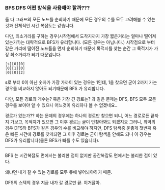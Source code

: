 ### BFS DFS 어떤 방식을 사용해야 할까???

둘 다 그래프의 모든 노드를 순회하기 때문에
모든 경우의 수를 모두 고려해볼 수 있는 것과 전체적인 시간 복잡도는 같습니다.

다만, 최소거리를 구하는 경우(시작점에서 도착지까지 가장 짧은거리는 얼마나 떨어져있는가?)는
대략적으로 BFS가 유리합니다. (모든 경우는 아닙니다.)
시작점으로 부터 같은 거리에 떨어진 노드들을 먼저 순회하기 때문에 목적지를 찾는 순간
그 목적지가 가장 최소거리가 되기 때문입니다.

```
[s][0][0]
[0][1][0]
[0][0][2]
```

s로 부터 0이 아닌 숫자가 가장 가까이 있는 경우는 1인데, 1을 찾으면 굳이
2까지 가는 경우를 비교하지 않아도 되기때문에 BFS 가 유리합니다.

다만, 모든 경로의 개수는? 혹은 가장 긴 경로는? 과 같은 문제는
DFS, BFS 모두 모든 경우를 보아야 알 수 있으니 어느것이 유리하다 볼 수 없겠네요..

경로가 있는가?? 하는 문제의 경우에는 하나의 경로만 찾으면 되니,
어느 경로로든 끝까지 가보고, 목적지가 있으면 그 이후 경로는 굳이 안찾아봐도 되겠지요
그러니, 최악의 경우 DFS와 BFS가 같은 경우의 수를 비교해야 하지만,
DFS 탐색중 운좋게 첫번째 혹은 빠른 시간에 경로를 찾게되면 그 이후 경로는 굳이 탐색을 안해도 되니
이 경우는 DFS가 유리합니다(물론 BFS가 빠를 수도 있습니다).

---------



BFS 는 시간복잡도 면에서는 불리한 점이 없지만 공간복잡도 면에서는 불리한 점이 있다.

왜냐면 내가 갈 수 있는 경로를 모두 큐에 넣어놔야하기 때문.

DFS의 스텍의 경우 지금 내가 갈 경로만 끝. 이거잖아.

